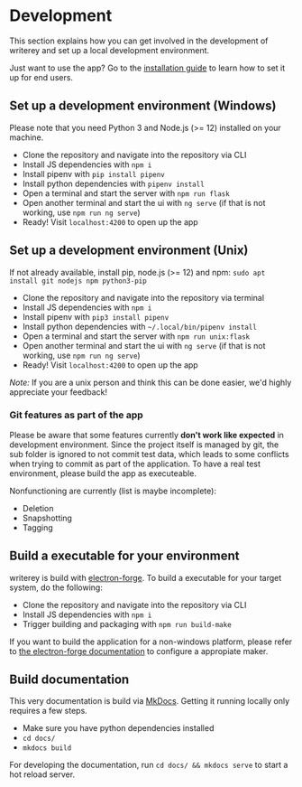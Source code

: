 # Development

This section explains how you can get involved in the development of writerey and set up a local development environment.

Just want to use the app? Go to the [installation guide](./installation.md) to learn how to set it up for end users.

## Set up a development environment (Windows)

Please note that you need Python 3 and Node.js (>= 12) installed on your machine.

- Clone the repository and navigate into the repository via CLI
- Install JS dependencies with `npm i`
- Install pipenv with `pip install pipenv`
- Install python dependencies with `pipenv install`
- Open a terminal and start the server with `npm run flask`
- Open another terminal and start the ui with `ng serve` (if that is not working, use `npm run ng serve`)
- Ready! Visit `localhost:4200` to open up the app

## Set up a development environment (Unix)

If not already available, install pip, node.js (>= 12) and npm: `sudo apt install git nodejs npm python3-pip`

- Clone the repository and navigate into the repository via terminal
- Install JS dependencies with `npm i`
- Install pipenv with `pip3 install pipenv`
- Install python dependencies with `~/.local/bin/pipenv install`
- Open a terminal and start the server with `npm run unix:flask`
- Open another terminal and start the ui with `ng serve` (if that is not working, use `npm run ng serve`)
- Ready! Visit `localhost:4200` to open up the app

_Note:_ If you are a unix person and think this can be done easier, we'd highly appreciate your feedback! 

### Git features as part of the app

Please be aware that some features currently **don't work like expected** in development environment. Since the project itself is managed by git, the sub folder is ignored to not commit test data, which leads to some conflicts when trying to commit as part of the application. To have a real test environment, please build the app as executeable.

Nonfunctioning are currently (list is maybe incomplete):

- Deletion
- Snapshotting
- Tagging

## Build a executable for your environment

writerey is build with [electron-forge](https://www.electronforge.io/). To build a executable for your target system, do the following:

- Clone the repository and navigate into the repository via CLI
- Install JS dependencies with `npm i`
- Trigger building and packaging with `npm run build-make`

If you want to build the application for a non-windows platform, please refer to [the electron-forge documentation](https://www.electronforge.io/config/makers) to configure a appropiate maker.

## Build documentation

This very documentation is build via [MkDocs](https://www.mkdocs.org/). Getting it running locally only requires a few steps.

- Make sure you have python dependencies installed
- `cd docs/`
- `mkdocs build`

For developing the documentation, run `cd docs/ && mkdocs serve` to start a hot reload server.
